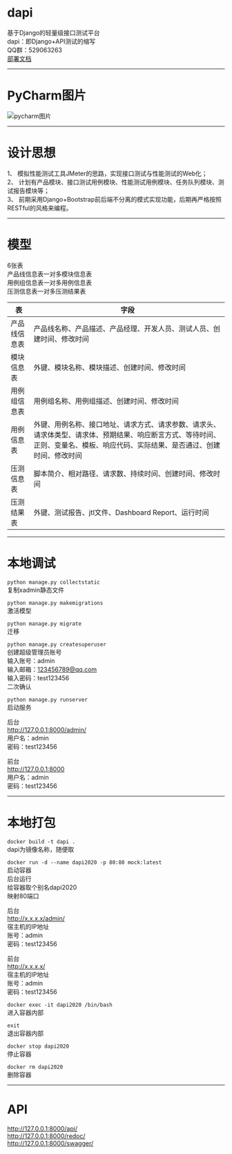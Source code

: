 # dapi  
基于Django的轻量级接口测试平台  
dapi：即Django+API测试的缩写  
QQ群：529063263  
[部署文档](https://www.cnblogs.com/yjlch1016/category/1653648.html)  


***
# PyCharm图片  
![pycharm图片](https://github.com/yjlch1016/dapi/blob/master/static/img/pycharm.png)  


***
# 设计思想  
1、 模拟性能测试工具JMeter的思路，实现接口测试与性能测试的Web化；  
2、 计划有产品模块、接口测试用例模块、性能测试用例模块、任务队列模块、测试报告模块等；  
3、 前期采用Django+Bootstrap前后端不分离的模式实现功能，后期再严格按照RESTful的风格来编程。  


***
# 模型  
6张表   
产品线信息表一对多模块信息表  
用例组信息表一对多用例信息表  
压测信息表一对多压测结果表  

|  表  | 字段  |
|  ----  |  ----  |
| 产品线信息表 | 产品线名称、产品描述、产品经理、开发人员、测试人员、创建时间、修改时间 |
| 模块信息表 | 外键、模块名称、模块描述、创建时间、修改时间 |
| 用例组信息表 | 用例组名称、用例组描述、创建时间、修改时间 |
| 用例信息表 | 外键、用例名称、接口地址、请求方式、请求参数、请求头、请求体类型、请求体、预期结果、响应断言方式、等待时间、正则、变量名、模板、响应代码、实际结果、是否通过、创建时间、修改时间 |
| 压测信息表 | 脚本简介、相对路径、请求数、持续时间、创建时间、修改时间 |
| 压测结果表 | 外键、测试报告、jtl文件、Dashboard Report、运行时间 |


***
# 本地调试  
`python manage.py collectstatic`  
复制xadmin静态文件  

`python manage.py makemigrations`  
激活模型  

`python manage.py migrate`  
迁移  

`python manage.py createsuperuser`  
创建超级管理员账号  
输入账号：admin  
输入邮箱：123456789@qq.com  
输入密码：test123456  
二次确认  

`python manage.py runserver`  
启动服务 

后台  
http://127.0.0.1:8000/admin/  
用户名：admin  
密码：test123456

前台  
http://127.0.0.1:8000  
用户名：admin  
密码：test123456


***
# 本地打包  
`docker build -t dapi .`  
dapi为镜像名称，随便取  

`docker run -d --name dapi2020 -p 80:80 mock:latest`  
启动容器  
后台运行  
给容器取个别名dapi2020  
映射80端口  

后台  
http://x.x.x.x/admin/  
宿主机的IP地址  
账号：admin  
密码：test123456  

前台  
http://x.x.x.x/  
宿主机的IP地址  
账号：admin  
密码：test123456

`docker exec -it dapi2020 /bin/bash`  
进入容器内部

`exit`  
退出容器内部

`docker stop dapi2020`  
停止容器  

`docker rm dapi2020`  
删除容器  


***
# API  
http://127.0.0.1:8000/api/  
http://127.0.0.1:8000/redoc/  
http://127.0.0.1:8000/swagger/  
